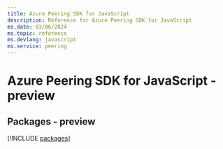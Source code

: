 ```yaml
---
title: Azure Peering SDK for JavaScript
description: Reference for Azure Peering SDK for JavaScript
ms.date: 03/06/2024
ms.topic: reference
ms.devlang: javascript
ms.service: peering
---
```

# Azure Peering SDK for JavaScript - preview
## Packages - preview
[!INCLUDE [packages](peering-index.md)]